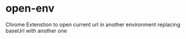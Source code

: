 # open-env
Chrome Extenstion to open current url in another environment replacing baseUrl with another one

